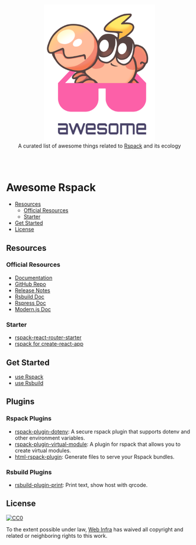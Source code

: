 <p align="center">
    <img width="300" src="./logo.png" alt="logo of rspack-awesome repository"><br>
    A curated list of awesome things related to <a href='https://github.com/web-infra-dev/rspack'>Rspack</a> and its ecology
</p>

<br><br>

<h1>Awesome Rspack</h1>

- [Resources](#resources)
  - [Official Resources](#official-resources)
  - [Starter](#starter)
- [Get Started](#get-started)
- [License](#license)

## Resources

### Official Resources

- [Documentation](https://rspack.dev/)
- [GitHub Repo](https://github.com/web-infra-dev/rspack)
- [Release Notes](https://github.com/web-infra-dev/rspack/releases)
- [Rsbuild Doc](https://rsbuild.dev/)
- [Rspress Doc](https://rspress.dev/)
- [Modern.js Doc](https://modernjs.dev/)

### Starter

- [rspack-react-router-starter](https://github.com/ulivz/rspack-react-router-starter)
- [rspack for create-react-app](https://github.com/yanhaijing/rspack-cra)

## Get Started

- [use Rspack](https://rspack.dev/guide/quick-start.html)
- [use Rsbuild](https://rsbuild.dev/guide/start/quick-start.html)

## Plugins

### Rspack Plugins

- [rspack-plugin-dotenv](https://github.com/rspack-contrib/rspack-plugins/tree/main/packages/plugin-dotenv): A secure rspack plugin that supports dotenv and other environment variables.
- [rspack-plugin-virtual-module](https://github.com/rspack-contrib/rspack-plugins/tree/main/packages/plugin-virtual-module): A plugin for rspack that allows you to create virtual modules.
- [html-rspack-plugin](https://github.com/rspack-contrib/html-rspack-plugin): Generate files to serve your Rspack bundles.

### Rsbuild Plugins

- [rsbuild-plugin-print](https://github.com/hunghg255/rsbuild-plugin-print): Print text, show host with qrcode.

## License

[![CC0](http://mirrors.creativecommons.org/presskit/buttons/88x31/svg/cc-zero.svg)](https://creativecommons.org/publicdomain/zero/1.0/)

To the extent possible under law, [Web Infra](https://github.com/web-infra-dev) has waived all copyright and related or neighboring rights to this work.
